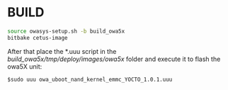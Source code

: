 # BUILD
~~~~sh
source owasys-setup.sh -b build_owa5x
bitbake cetus-image
~~~~

After that place the *.uuu script in the *build_owa5x/tmp/deploy/images/owa5x* folder and execute it to flash the owa5X unit:

`$sudo uuu owa_uboot_nand_kernel_emmc_YOCTO_1.0.1.uuu`